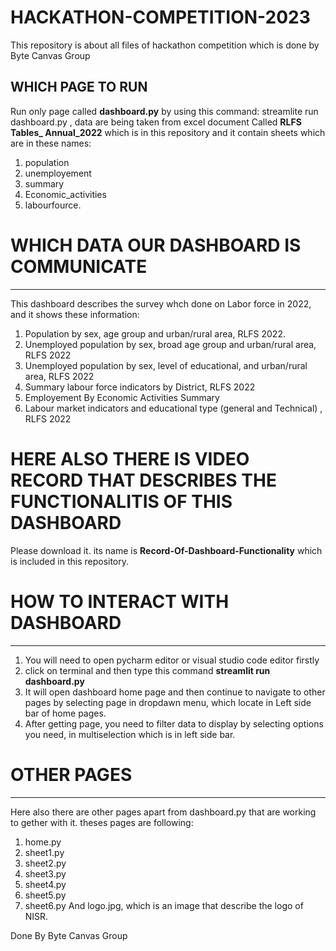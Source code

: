 # HACKATHON-COMPETITION-2023
This repository is about all files of hackathon competition which is done by Byte Canvas Group

WHICH PAGE TO RUN
-----------------
Run only page called **dashboard.py** by using this command: streamlite run dashboard.py ,
data are being taken from excel document Called **RLFS Tables_ Annual_2022** which is in this repository and it contain sheets which are in these names:
1. population
2. unemployement
3. summary
4. Economic_activities
5. labourfource.
# WHICH DATA OUR DASHBOARD IS COMMUNICATE
---------------------------------------
This dashboard describes the survey whch done on Labor force in 2022, and it shows these information:
1. Population by sex, age group and urban/rural area, RLFS 2022.
2. Unemployed population by sex, broad age group and urban/rural area, RLFS 2022
3. Unemployed population by sex, level of educational, and urban/rural area, RLFS 2022
4. Summary labour force indicators by District, RLFS 2022
5. Employement By Economic Activities Summary
6. Labour market indicators and educational type (general and Technical) , RLFS 2022

# HERE ALSO THERE IS VIDEO RECORD THAT DESCRIBES THE FUNCTIONALITIS OF THIS DASHBOARD
Please download it. its name is **Record-Of-Dashboard-Functionality** which is included in this repository.

# HOW TO INTERACT WITH DASHBOARD
--------------------------------

1. You will need to open pycharm editor or visual studio code editor firstly
2. click on terminal and then type this command **streamlit run dashboard.py**
3. It will open dashboard home page and then continue to navigate to other pages by selecting page in dropdawn menu, which locate in Left side bar of home pages.
4. After getting page, you need to filter data to display by selecting options you need, in multiselection which is in left side bar.

# OTHER PAGES
-------------
Here also there are other pages apart from dashboard.py that are working to gether with it. theses pages are following:
1. home.py
2. sheet1.py
3. sheet2.py
4. sheet3.py
5. sheet4.py
6. sheet5.py
7. sheet6.py
And logo.jpg, which is an image that describe the logo of NISR.


Done By Byte Canvas Group
